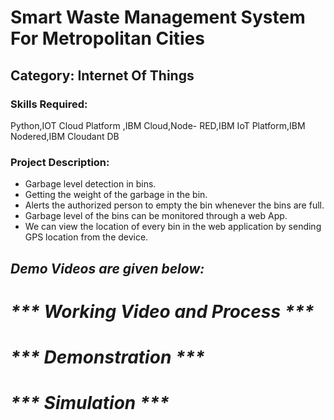 <h1>Smart Waste Management System For Metropolitan Cities</h1>

<h2>Category: Internet Of Things</h2>

<h3>Skills Required:</h3>

Python,IOT Cloud Platform ,IBM Cloud,Node- RED,IBM IoT Platform,IBM Nodered,IBM Cloudant DB

<h3>Project Description:</h3>

<ul>

  <li>Garbage level detection in bins.</li>

  <li>Getting the weight of the garbage in the bin. </li>

  <li>Alerts the authorized person to empty the bin whenever the bins are full.</li>

  <li>Garbage level of the bins can be monitored through a web App.</li>

  <li>We can view the location of every bin in the web application by sending GPS location from the device.</li>

</ul>

<h2><em><strong>Demo Videos are given below:</strong></em></h2>

<h1><em><strong>*** Working Video and Process ***</strong></em></h1>


<h1><em><strong>*** Demonstration ***</strong></em></h1>



<h1><em><strong>*** Simulation ***</strong></em></h1>
